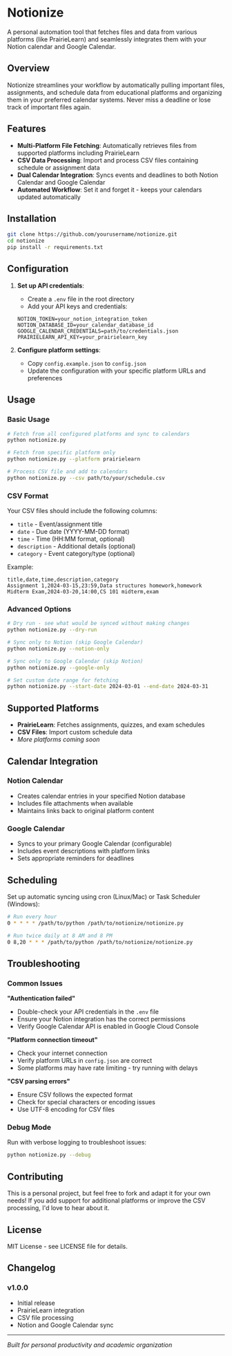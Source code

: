 # Notionize

A personal automation tool that fetches files and data from various platforms (like PrairieLearn) and seamlessly integrates them with your Notion calendar and Google Calendar.

## Overview

Notionize streamlines your workflow by automatically pulling important files, assignments, and schedule data from educational platforms and organizing them in your preferred calendar systems. Never miss a deadline or lose track of important files again.

## Features

- **Multi-Platform File Fetching**: Automatically retrieves files from supported platforms including PrairieLearn
- **CSV Data Processing**: Import and process CSV files containing schedule or assignment data
- **Dual Calendar Integration**: Syncs events and deadlines to both Notion Calendar and Google Calendar
- **Automated Workflow**: Set it and forget it - keeps your calendars updated automatically

## Installation

```bash
git clone https://github.com/yourusername/notionize.git
cd notionize
pip install -r requirements.txt
```

## Configuration

1. **Set up API credentials**:
   - Create a `.env` file in the root directory
   - Add your API keys and credentials:
   ```env
   NOTION_TOKEN=your_notion_integration_token
   NOTION_DATABASE_ID=your_calendar_database_id
   GOOGLE_CALENDAR_CREDENTIALS=path/to/credentials.json
   PRAIRIELEARN_API_KEY=your_prairielearn_key
   ```

2. **Configure platform settings**:
   - Copy `config.example.json` to `config.json`
   - Update the configuration with your specific platform URLs and preferences

## Usage

### Basic Usage

```bash
# Fetch from all configured platforms and sync to calendars
python notionize.py

# Fetch from specific platform only
python notionize.py --platform prairielearn

# Process CSV file and add to calendars
python notionize.py --csv path/to/your/schedule.csv
```

### CSV Format

Your CSV files should include the following columns:
- `title` - Event/assignment title
- `date` - Due date (YYYY-MM-DD format)
- `time` - Time (HH:MM format, optional)
- `description` - Additional details (optional)
- `category` - Event category/type (optional)

Example:
```csv
title,date,time,description,category
Assignment 1,2024-03-15,23:59,Data structures homework,homework
Midterm Exam,2024-03-20,14:00,CS 101 midterm,exam
```

### Advanced Options

```bash
# Dry run - see what would be synced without making changes
python notionize.py --dry-run

# Sync only to Notion (skip Google Calendar)
python notionize.py --notion-only

# Sync only to Google Calendar (skip Notion)
python notionize.py --google-only

# Set custom date range for fetching
python notionize.py --start-date 2024-03-01 --end-date 2024-03-31
```

## Supported Platforms

- **PrairieLearn**: Fetches assignments, quizzes, and exam schedules
- **CSV Files**: Import custom schedule data
- *More platforms coming soon*

## Calendar Integration

### Notion Calendar
- Creates calendar entries in your specified Notion database
- Includes file attachments when available
- Maintains links back to original platform content

### Google Calendar
- Syncs to your primary Google Calendar (configurable)
- Includes event descriptions with platform links
- Sets appropriate reminders for deadlines

## Scheduling

Set up automatic syncing using cron (Linux/Mac) or Task Scheduler (Windows):

```bash
# Run every hour
0 * * * * /path/to/python /path/to/notionize/notionize.py

# Run twice daily at 8 AM and 8 PM
0 8,20 * * * /path/to/python /path/to/notionize/notionize.py
```

## Troubleshooting

### Common Issues

**"Authentication failed"**
- Double-check your API credentials in the `.env` file
- Ensure your Notion integration has the correct permissions
- Verify Google Calendar API is enabled in Google Cloud Console

**"Platform connection timeout"**
- Check your internet connection
- Verify platform URLs in `config.json` are correct
- Some platforms may have rate limiting - try running with delays

**"CSV parsing errors"**
- Ensure CSV follows the expected format
- Check for special characters or encoding issues
- Use UTF-8 encoding for CSV files

### Debug Mode

Run with verbose logging to troubleshoot issues:
```bash
python notionize.py --debug
```

## Contributing

This is a personal project, but feel free to fork and adapt it for your own needs! If you add support for additional platforms or improve the CSV processing, I'd love to hear about it.

## License

MIT License - see LICENSE file for details.

## Changelog

### v1.0.0
- Initial release
- PrairieLearn integration
- CSV file processing
- Notion and Google Calendar sync

---

*Built for personal productivity and academic organization*
